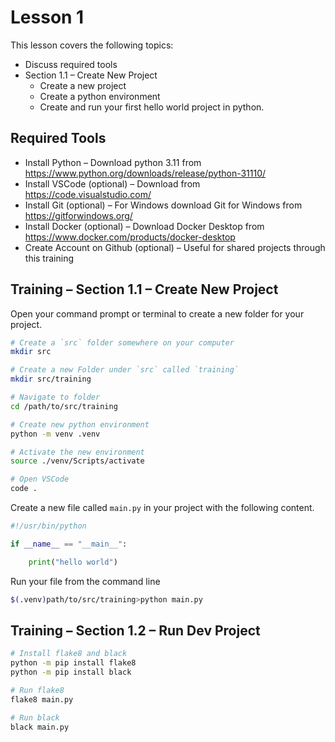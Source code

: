 # Lesson 1

This lesson covers the following topics:

- Discuss required tools
- Section 1.1 – Create New Project
    - Create a new project
    - Create a python environment
    - Create and run your first hello world project in python. 

## Required Tools 

- Install Python – Download python 3.11 from https://www.python.org/downloads/release/python-31110/
- Install VSCode (optional) – Download from https://code.visualstudio.com/ 
- Install Git (optional) – For Windows download Git for Windows from  https://gitforwindows.org/ 
- Install Docker (optional) – Download Docker Desktop from https://www.docker.com/products/docker-desktop 
- Create Account on Github (optional) – Useful for shared projects through this training 

## Training – Section 1.1 – Create New Project

Open your command prompt or terminal to create a new folder for your project. 
```bash
# Create a `src` folder somewhere on your computer 
mkdir src

# Create a new Folder under `src` called `training` 
mkdir src/training

# Navigate to folder
cd /path/to/src/training

# Create new python environment 
python -m venv .venv 

# Activate the new environment 
source ./venv/Scripts/activate

# Open VSCode 
code .
```

Create a new file called `main.py` in your project with the following content.

```python
#!/usr/bin/python 

if __name__ == "__main__": 

    print("hello world") 
```

Run your file from the command line 

```bash
$(.venv)path/to/src/training>python main.py 
```

## Training – Section 1.2 – Run Dev Project

```bash
# Install flake8 and black 
python -m pip install flake8
python -m pip install black

# Run flake8
flake8 main.py

# Run black
black main.py
```
